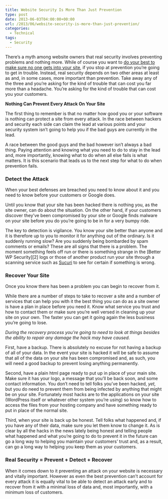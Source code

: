```yaml
---
title: Website Security Is More Than Just Prevention
type: post
date: 2013-06-03T04:00:00+00:00
url: /2013/06/website-security-is-more-than-just-prevention/
categories:
  - Technical
tags:
  - Security
---
```


There’s a myth among website owners that real security involves preventing problems and nothing more. While of course you want to [do your best to make sure no one gets into your site][1], if you stop at prevention you’re going to get in trouble. Instead, real security depends on two other areas at least as and, in some cases, more important than prevention. Take away any of the three and you’re asking for the kind of trouble that can cost you far more than a headache. You’re asking for the kind of trouble that can cost you your customers.

**Nothing Can Prevent Every Attack On Your Site**

The first thing to remember is that no matter how good you or your software is nothing can protect a site from every attack. In the race between hackers and security each side can claim the lead at various points and your security system isn’t going to help you if the bad guys are currently in the lead.

A race between the good guys and the bad however isn’t always a bad thing. Paying attention and knowing what you need to do to stay in the lead and, more importantly, knowing what to do when all else fails is what matters. It is this scenario that leads us to the next step for what to do when prevention fails.

### Detect the Attack

When your best defenses are breached you need to know about it and you need to know before your customers or Google does.

Until you know that your site has been hacked there is nothing you, as the site owner, can do about the situation. On the other hand, if your customers discover they’ve been compromised by your site or Google finds malware on your site before you do you’re going to be in for a very bumpy ride.

The key to detection is vigilance. You know your site better than anyone and it is therefore up to you to monitor it for anything out of the ordinary. Is it suddenly running slow? Are you suddenly being bombarded by spam comments or emails? These are all signs that there is a problem. The moment something feels off run or there is something strange in the \[Better WP Security\]\[2\] logs or those of another product run your site through a scanning service such as [Sucuri](http://sitecheck.sucuri.net/scanner/ "Sucuri Sitecheck") to see for certain if something is wrong.

### Recover Your Site

Once you know there has been a problem you can begin to recover from it.

While there are a number of steps to take to recover a site and a number of services that can help you with it the best thing you can do as a site owner is have a plan in place before you need it. Know what service you trust and how to contact them or make sure you’re well versed in cleaning up your site on your own. The faster you can get it going again the less business you’re going to lose.

_During the recovery process you’re going to need to look at things besides the ability to repair any damage the hack may have caused._

First, have a backup. There is absolutely no excuse for not having a backup of all of your data. In the event your site is hacked it will be safe to assume that all of the data on your site has been compromised and, as such, you will need a good backup to prevent losing anything permanently.

Second, have a plain html page ready to put up in place of your main site. Make sure it has your logo, a message that you’ll be back soon, and some contact information. You don’t need to tell folks you’ve been hacked, _yet,_ but you do need to prevent them from being infected by anything that might be on your site. Fortunately most hacks are to the applications on your site (WordPress itself or whatever other system you’re using) so know how to access the files from your hosting company and have something ready to put in place of the normal site.

Third, when your site is back up be honest. Tell folks what happened and, if you have any of their data, make sure you let them know to change it. As is clear by all the hacks in the news lately being honest and telling people what happened and what you’re going to do to prevent it in the future can go a long way to helping you maintain your customers’ trust and, as a result, can go a long way to helping you keep them as your customers.

### Real Security = Prevent + Detect + Recover

When it comes down to it preventing an attack on your website is necessary and vitally important. However as even the best prevention can’t account for every attack it is equally vital to be able to detect an attack early and to recover from it with a minimal loss of data and, most importantly, with a minimum loss of customers.

 [1]: /2011/08/the-3-most-important-ways-to-keep-your-website-safe/
 [2]: https://wordpress.org/plugins/better-wp-security/ "Better WP Security"